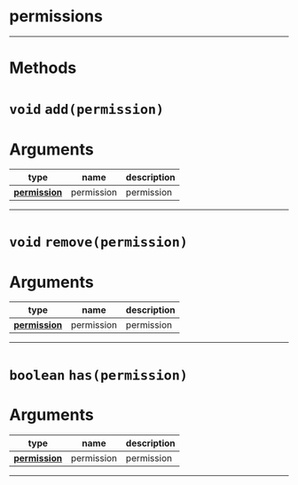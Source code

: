 # permissions


---
# Methods
# `void` `add(permission)`
# Arguments
| type  | name | description |
| ----  | ---- | ----------- |
| **[permission](https://github.com/devonium/gm-discordAPI/blob/8b6156ce082a97f831b3dea0cb610dd32c8e7bea/lua/discord/enums.lua#L2)**| permission  |permission  |

---
# `void` `remove(permission)`
# Arguments
| type  | name | description |
| ----  | ---- | ----------- |
| **[permission](https://github.com/devonium/gm-discordAPI/blob/8b6156ce082a97f831b3dea0cb610dd32c8e7bea/lua/discord/enums.lua#L2)**| permission  |permission  |

---
# `boolean` `has(permission)`
# Arguments
| type  | name | description |
| ----  | ---- | ----------- |
| **[permission](https://github.com/devonium/gm-discordAPI/blob/8b6156ce082a97f831b3dea0cb610dd32c8e7bea/lua/discord/enums.lua#L2)**| permission  |permission  |

---
